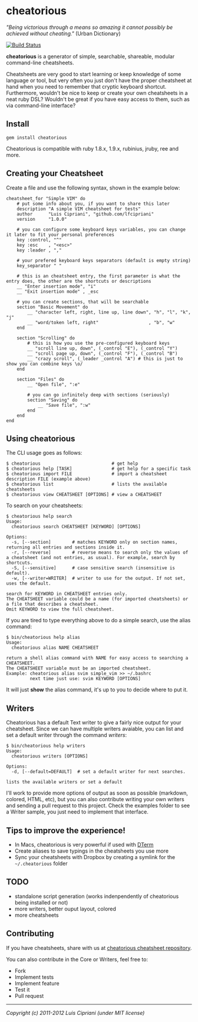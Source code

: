 # cheatorious

_"Being victorious through a means so amazing it cannot possibly be achieved without cheating."_
(Urban Dictionary)

[![Build Status](https://secure.travis-ci.org/lfcipriani/cheatorious.png)](http://travis-ci.org/lfcipriani/cheatorious)

**cheatorious** is a generator of simple, searchable, shareable, modular command-line cheatsheets.

Cheatsheets are very good to start learning or keep knowledge of some language or tool, but very often you just don't have the proper cheatsheet at hand when you need to remember that cryptic keyboard shortcut. Furthermore, wouldn't be nice to keep or create your own cheatsheets in a neat ruby DSL? Wouldn't be great if you have easy access to them, such as via command-line interface?

## Install ##

    gem install cheatorious

Cheatorious is compatible with ruby 1.8.x, 1.9.x, rubinius, jruby, ree and more.

## Creating your Cheatsheet ##

Create a file and use the following syntax, shown in the example below:

    cheatsheet_for "Simple VIM" do
        # put some info about you, if you want to share this later
        description "A simple VIM cheatsheet for tests"
        author      "Luis Cipriani", "github.com/lfcipriani"
        version     "1.0.0"

        # you can configure some keyboard keys variables, you can change it later to fit your personal preferences
        key :control, "^"
        key :esc    , "<esc>"
        key :leader , ","

        # your prefered keyboard keys separators (default is empty string)
        key_separator " "

        # this is an cheatsheet entry, the first parameter is what the entry does, the other are the shortcuts or descriptions
        __ "Enter insertion mode", "i"
        __ "Exit insertion mode" , _esc

        # you can create sections, that will be searchable
        section "Basic Movement" do
            __ "character left, right, line up, line down", "h", "l", "k", "j"
            __ "word/token left, right"                   , "b", "w"
        end

        section "Scrolling" do
            # this is how you use the pre-configured keyboard keys
            __ "scroll line up, down", (_control "E"), (_control "Y")
            __ "scroll page up, down", (_control "F"), (_control "B")
            __ "crazy scroll", (_leader _control "A") # this is just to show you can combine keys \o/
        end

        section "Files" do
            __ "Open file", ":e"

            # you can go infinitely deep with sections (seriously)
            section "Saving" do
                __ "Save file", ":w"
            end
        end
    end

## Using cheatorious ##

The CLI usage goes as follows:

    $ cheatorious                           # get help
    $ cheatorious help [TASK]               # get help for a specific task
    $ cheatorious import FILE               # import a cheatsheet description FILE (example above)
    $ cheatorious list                      # lists the available cheatsheets
    $ cheatorious view CHEATSHEET [OPTIONS] # view a CHEATSHEET

To search on your cheatsheets:

    $ cheatorious help search
    Usage:
      cheatorious search CHEATSHEET [KEYWORD] [OPTIONS]

    Options:
      -s, [--section]        # matches KEYWORD only on section names, returning all entries and sections inside it.
      -r, [--reverse]        # reverse means to search only the values of a cheatsheet (and not entries, as usual). For example, search by shortcuts.
      -S, [--sensitive]      # case sensitive search (insensitive is default).
      -w, [--writer=WRITER]  # writer to use for the output. If not set, uses the default.

    search for KEYWORD in CHEATSHEET entries only.
    The CHEATSHEET variable could be a name (for imported cheatsheets) or a file that describes a cheatsheet.
    Omit KEYWORD to view the full cheatsheet.

If you are tired to type everything above to do a simple search, use the alias command:

    $ bin/cheatorious help alias
    Usage:
      cheatorious alias NAME CHEATSHEET

    return a shell alias command with NAME for easy access to searching a CHEATSHEET.
    The CHEATSHEET variable must be an imported cheatsheet.
    Example: cheatorious alias svim simple_vim >> ~/.bashrc
             next time just use: svim KEYWORD [OPTIONS]

It will just **show** the alias command, it's up to you to decide where to put it.

## Writers ##

Cheatorious has a default Text writer to give a fairly nice output for your cheatsheet. Since we can have multiple writers avaiable, you can list and set a default writer through the command *writers*:

    $ bin/cheatorious help writers
    Usage:
      cheatorious writers [OPTIONS]

    Options:
      -d, [--default=DEFAULT]  # set a default writer for next searches.

    lists the available writers or set a default

I'll work to provide more options of output as soon as possible (markdown, colored, HTML, etc), but you can also contribute writing your own writers and sending a pull request to this project. Check the examples folder to see a Writer sample, you just need to implement that interface.

## Tips to improve the experience! ##

* In Macs, cheatorious is very powerful if used with [DTerm](http://decimus.net/DTerm)
* Create aliases to save typings in the cheatsheets you use more
* Sync your cheatsheets with Dropbox by creating a symlink for the `~/.cheatorious` folder

## TODO ##

* standalone script generation (works indenpendently of cheatorious being installed or not)
* more writers, better ouput layout, colored
* more cheatsheets

## Contributing ##

If you have cheatsheets, share with us at [cheatorious cheatsheet repository](https://github.com/lfcipriani/cheatorious-cheatsheets).

You can also contribute in the Core or Writers, feel free to:

* Fork
* Implement tests
* Implement feature
* Test it
* Pull request

----
_Copyright (c) 2011-2012 Luis Cipriani (under MIT license)_
